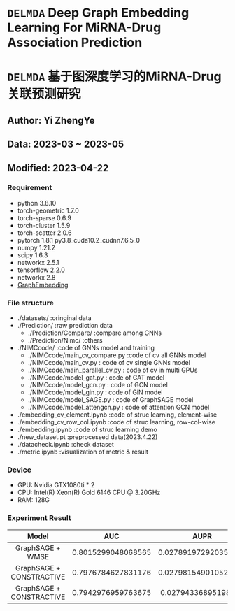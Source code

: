 # ```DELMDA``` Deep Graph Embedding Learning For MiRNA-Drug Association Prediction
# ```DELMDA``` 基于图深度学习的MiRNA-Drug关联预测研究
## Author: Yi ZhengYe
## Data: 2023-03 ~ 2023-05
## Modified: 2023-04-22

### Requirement

- python                    3.8.10
- torch-geometric           1.7.0
- torch-sparse              0.6.9
- torch-cluster             1.5.9
- torch-scatter             2.0.6
- pytorch                   1.8.1           py3.8_cuda10.2_cudnn7.6.5_0
- numpy                     1.21.2          
- scipy                     1.6.3
- networkx                  2.5.1
- tensorflow                2.2.0
- networkx                  2.8
- [GraphEmbedding](https://github.com/shenweichen/GraphEmbedding)

### File structure

- ./datasets/ :oringinal data
- ./Prediction/ :raw prediction data
  - ./Prediction/Compare/ :compare among GNNs
  - ./Prediction/Nimc/ :others
- ./NIMCcode/ :code of GNNs model and training
  - ./NIMCcode/main_cv_compare.py :code of cv all GNNs model
  - ./NIMCcode/main_cv.py : code of cv single GNNs model
  - ./NIMCcode/main_parallel_cv.py : code of cv in multi GPUs
  - ./NIMCcode/model_gat.py : code of GAT model
  - ./NIMCcode/model_gcn.py : code of GCN model
  - ./NIMCcode/model_gin.py : code of GiN model
  - ./NIMCcode/model_SAGE.py : code of GraphSAGE model
  - ./NIMCcode/model_attengcn.py : code of attention GCN model
- ./embedding_cv_element.ipynb :code of struc learning, element-wise 
- ./embedding_cv_row_col.ipynb :code of struc learning, row-col-wise
- ./embedding.ipynb :code of struc learning demo
- ./new_dataset.pt  :preprocessed data(2023.4.22)
- ./datacheck.ipynb :check dataset
- ./metric.ipynb :visualization of metric & result

### Device

- GPU: Nvidia GTX1080ti * 2
- CPU: Intel(R) Xeon(R) Gold 6146 CPU @ 3.20GHz
- RAM: 128G

### Experiment Result

| Model | AUC | AUPR |
| :---: | :---: | :---: |
| GraphSAGE + WMSE | 0.8015299048068565 | 0.027891972920350793 |
| GraphSAGE + CONSTRACTIVE | 0.7976784627831176 | 0.027981549010521998 |
| GraphSAGE + CONSTRACTIVE | 0.7942976959763675 | 0.02794336895198995 |
